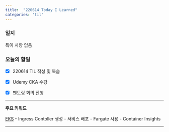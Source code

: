 ```yaml
---
title:  "220614 Today I Learned"
categories: 'til'
---
```


### 일지

특이 사항 없음



### 오늘의 할일

- [x] 220614 TIL 작성 및 복습
- [x] Udemy CKA 수강
- [x] 멘토링 회의 진행


---

**주요 키워드**

[EKS](https://catalog.us-east-1.prod.workshops.aws/workshops/9c0aa9ab-90a9-44a6-abe1-8dff360ae428/ko-KR)
    - Ingress Contoller 생성
    - 서비스 배포
    - Fargate 사용
    - Container Insights

---

